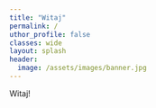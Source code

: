 ```yaml
---
title: "Witaj"
permalink: /
uthor_profile: false
classes: wide
layout: splash
header:
  image: /assets/images/banner.jpg
---
```


Witaj!
